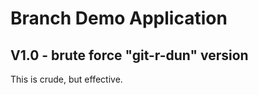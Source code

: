 # Branch Demo Application

## V1.0 - brute force "git-r-dun" version

This is crude, but effective.
